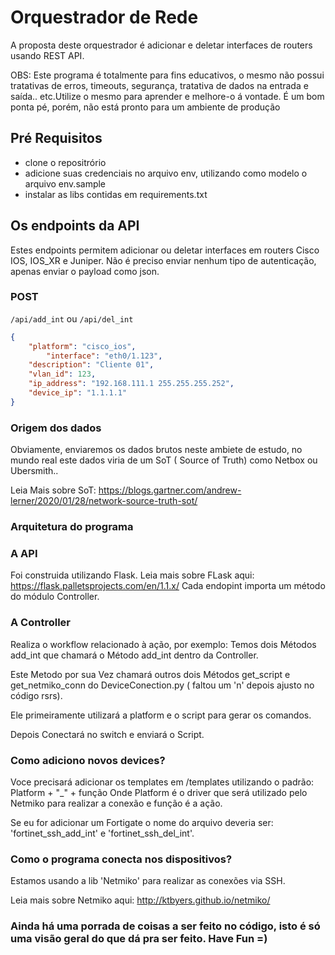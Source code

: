 # Orquestrador de Rede
A proposta deste orquestrador é adicionar e deletar interfaces de routers usando REST API.

OBS: Este programa é totalmente para fins educativos, o mesmo não possui tratativas de erros, timeouts, segurança, tratativa de dados na entrada e saída.. etc.Utilize o mesmo para aprender e melhore-o á vontade. É um bom ponta pé, porém, não está pronto para um ambiente de produção

## Pré Requisitos
* clone o repositrório
* adicione suas credenciais no arquivo env, utilizando como modelo o arquivo env.sample
* instalar as libs contidas em requirements.txt

## Os endpoints da API
Estes endpoints permitem adicionar ou deletar interfaces em routers Cisco IOS, IOS_XR e Juniper. Não é preciso enviar nenhum tipo de autenticação, apenas enviar o payload como json.

### POST
`/api/add_int` ou `/api/del_int`
```json
{
	"platform": "cisco_ios",
        "interface": "eth0/1.123",
	"description": "Cliente 01",
	"vlan_id": 123,
	"ip_address": "192.168.111.1 255.255.255.252",
	"device_ip": "1.1.1.1"
}
```
### Origem dos dados
Obviamente, enviaremos os dados brutos neste ambiete de estudo, no mundo real este dados viria de um SoT ( Source of Truth) como Netbox ou Ubersmith..

Leia Mais sobre SoT: https://blogs.gartner.com/andrew-lerner/2020/01/28/network-source-truth-sot/

### Arquitetura do programa 
### A API
Foi construida utilizando Flask. Leia mais sobre FLask aqui: https://flask.palletsprojects.com/en/1.1.x/
Cada endopint importa um método do módulo Controller.

### A Controller
Realiza o workflow relacionado à ação, por exemplo:
Temos dois Métodos add_int que chamará o Método add_int dentro da Controller.

Este Metodo por sua Vez chamará outros dois Métodos get_script e get_netmiko_conn do DeviceConection.py ( faltou um 'n' depois ajusto no código rsrs).

Ele primeiramente utilizará a platform e o script para gerar os comandos.

Depois Conectará no switch e enviará o Script.

### Como adiciono novos devices?
Voce precisará adicionar os templates em /templates utilizando o padrão:
Platform + "_" + função
Onde Platform é o driver que será utilizado pelo Netmiko para realizar a conexão e função é a ação.

Se eu for adicionar um Fortigate o nome do arquivo deveria ser: 'fortinet_ssh_add_int' e 'fortinet_ssh_del_int'.

### Como o programa conecta nos dispositivos?
Estamos usando a lib 'Netmiko' para realizar as conexões via SSH.

Leia mais sobre Netmiko aqui: http://ktbyers.github.io/netmiko/

### Ainda há uma porrada de coisas a ser feito no código, isto é só uma visão geral do que dá pra ser feito. Have Fun =)
